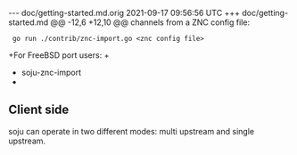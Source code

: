 --- doc/getting-started.md.orig	2021-09-17 09:56:56 UTC
+++ doc/getting-started.md
@@ -12,6 +12,10 @@ channels from a ZNC config file:
 
     go run ./contrib/znc-import.go <znc config file>
 
+For FreeBSD port users:
+
+    soju-znc-import <znc config file>
+
 ## Client side
 
 soju can operate in two different modes: multi upstream and single upstream.
